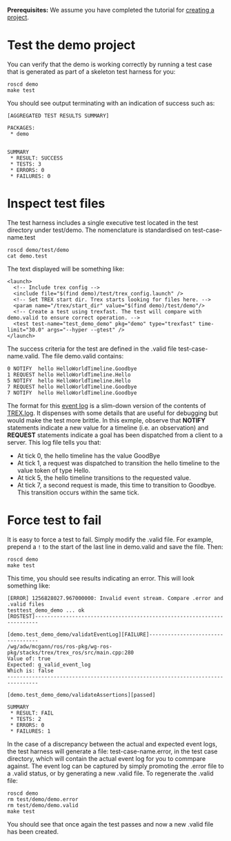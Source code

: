 **Prerequisites:** We assume you have completed the tutorial for [creating a project](CreateProject.md).

# Test the demo project #
You can verify that the demo is working correctly by running a test case that is generated as part of a skeleton test harness for you:
```
roscd demo
make test
```
You should see output terminating with an indication of success such as:
```
[AGGREGATED TEST RESULTS SUMMARY]

PACKAGES: 
 * demo


SUMMARY
 * RESULT: SUCCESS
 * TESTS: 3
 * ERRORS: 0
 * FAILURES: 0
```

# Inspect test files #
The test harness includes a single executive test located in the test directory under test/demo. The nomenclature is standardised on test-case-name.test
```
roscd demo/test/demo
cat demo.test
```
The text displayed will be something like:
```
<launch>
  <!-- Include trex config -->
  <include file="$(find demo)/test/trex_config.launch" />
  <!-- Set TREX start dir. Trex starts looking for files here. -->
  <param name="/trex/start_dir" value="$(find demo)/test/demo"/>
  <!-- Create a test using trexfast. The test will compare with demo.valid to ensure correct operation. -->  
  <test test-name="test_demo_demo" pkg="demo" type="trexfast" time-limit="30.0" args="--hyper --gtest" />
</launch>
```

The success criteria for the test are defined in the .valid file test-case-name.valid. The file demo.valid contains:
```
0 NOTIFY  hello HelloWorldTimeline.Goodbye
1 REQUEST hello HelloWorldTimeline.Hello
5 NOTIFY  hello HelloWorldTimeline.Hello
7 REQUEST hello HelloWorldTimeline.Goodbye
7 NOTIFY  hello HelloWorldTimeline.Goodbye
```

The format for this [event log](EventLog.md) is a slim-down version of the contents of [TREX.log](TrexLog.md). It dispenses with some details that are useful for debugging but would make the test more brittle. In this exmple, observe that **NOTIFY** statements indicate a new value for a timeline (i.e. an observation) and **REQUEST** statements indicate a goal has been dispatched from a client to a server. This log file tells you that:
  * At tick 0, the hello timeline has the value GoodBye
  * At tick 1, a request was dispatched to transition the hello timeline to the value token of type Hello.
  * At tick 5, the hello timeline transitions to the requested value.
  * At tick 7, a second request is made, this time to transition to Goodbye. This transition occurs within the same tick.

# Force test to fail #
It is easy to force a test to fail. Simply modify the .valid file. For example, prepend a `!` to the start of the last line in demo.valid and save the file. Then:
```
roscd demo
make test
```
This time, you should see results indicating an error. This will look something like:
```
[ERROR] 1256828027.967000000: Invalid event stream. Compare .error and .valid files
testtest_demo_demo ... ok
[ROSTEST]-----------------------------------------------------------------------

[demo.test_demo_demo/validatEventLog][FAILURE]----------------------------------
/wg/adw/mcgann/ros/ros-pkg/wg-ros-pkg/stacks/trex/trex_ros/src/main.cpp:280
Value of: true
Expected: g_valid_event_log
Which is: false
--------------------------------------------------------------------------------

[demo.test_demo_demo/validateAssertions][passed]

SUMMARY
 * RESULT: FAIL
 * TESTS: 2
 * ERRORS: 0
 * FAILURES: 1
```

In the case of a discrepancy between the actual and expected event logs, the test harness will generate a file: test-case-name.error, in the test case directory, which will contain the actual event log for you to commpare against. The event log can be captured by simply promoting the .error file to a .valid status, or by generating a new .valid file. To regenerate the .valid file:
```
roscd demo
rm test/demo/demo.error
rm test/demo/demo.valid
make test
```
You should see that once again the test passes and now a new .valid file has been created.